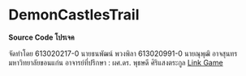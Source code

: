 # DemonCastlesTrail
**Source Code โปรเจค**

จัดทำโดย
613020217-0  นายธนพัฒน์	พวงพิลา 
613020991-0	 นายณุพุฒิ	อาจสุนทร  
มหาวิทยาลัยขอนแก่น
อาจารย์ที่ปรึกษา : ผศ.ดร. พุธษดี ศิริแสงตระกูล
[Link Game](https://drive.google.com/file/d/1RvEMKCiiH7KqJe6oRjeNtFYqF2PID-Pp/view?usp=sharing)

